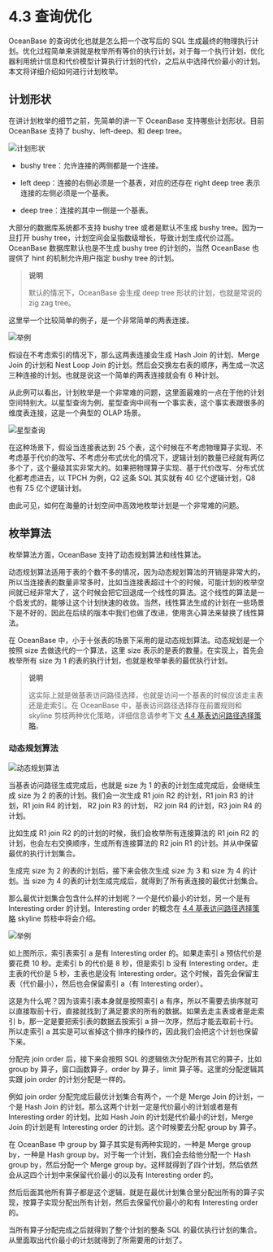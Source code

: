 # 4.3 查询优化

OceanBase 的查询优化也就是怎么把一个改写后的 SQL 生成最终的物理执行计划。优化过程简单来讲就是枚举所有等价的执行计划，对于每一个执行计划，优化器利用统计信息和代价模型计算执行计划的代价，之后从中选择代价最小的计划。本文将详细介绍如何进行计划枚举。

## 计划形状

在讲计划枚举的细节之前，先简单的讲一下 OceanBase 支持哪些计划形状。目前 OceanBase 支持了 bushy、left-deep、和 deep tree。

![计划形状](https://obbusiness-private.oss-cn-shanghai.aliyuncs.com/doc/img/kernel-advanced/V1.0.0/zh-CN/4.oceanbase-sql-engine/4.query-optimization-01.png)

* bushy tree：允许连接的两侧都是一个连接。

* left deep：连接的右侧必须是一个基表，对应的还存在 right deep tree 表示连接的左侧必须是一个基表。

* deep tree：连接的其中一侧是一个基表。

大部分的数据库系统都不支持 bushy tree 或者是默认不生成 bushy tree。因为一旦打开 bushy tree，计划空间会呈指数级增长，导致计划生成代价过高。OceanBase 数据库默认也是不生成 bushy tree 的计划的，当然 OceanBase 也提供了 hint 的机制允许用户指定 bushy tree 的计划。

> **说明**
>
> 默认的情况下，OceanBase 会生成 deep tree 形状的计划，也就是常说的 zig zag tree。

这里举一个比较简单的例子，是一个非常简单的两表连接。

![举例](https://obbusiness-private.oss-cn-shanghai.aliyuncs.com/doc/img/kernel-advanced/V1.0.0/zh-CN/4.oceanbase-sql-engine/4.query-optimization-02.png)

假设在不考虑索引的情况下，那么这两表连接会生成 Hash Join 的计划、Merge Join 的计划和 Nest Loop Join 的计划。然后会交换左右表的顺序，再生成一次这三种连接的计划。也就是说这一个简单的两表连接就会有 6 种计划。

从此例可以看出，计划枚举是一个非常难的问题，这里面最难的一点在于他的计划空间特别大。以星型查询为例，星型查询中间有一个事实表，这个事实表跟很多的维度表连接，这是一个典型的 OLAP 场景。

![星型查询](https://obbusiness-private.oss-cn-shanghai.aliyuncs.com/doc/img/kernel-advanced/V1.0.0/zh-CN/4.oceanbase-sql-engine/4.query-optimization-03.png)

在这种场景下，假设当连接表达到 25 个表，这个时候在不考虑物理算子实现、不考虑基于代价的改写、不考虑分布式优化的情况下，逻辑计划的数量已经就有两亿多个了，这个量级其实非常大的。如果把物理算子实现、基于代价改写、分布式优化都考虑进去，以 TPCH 为例，Q2 这条 SQL 其实就有 40 亿个逻辑计划，Q8 也有 7.5 亿个逻辑计划。

由此可见，如何在海量的计划空间中高效地枚举计划是一个非常难的问题。

## 枚举算法

枚举算法方面，OceanBase 支持了动态规划算法和线性算法。

动态规划算法适用于表的个数不多的情况，因为动态规划算法的开销是非常大的，所以当连接表的数量非常多时，比如当连接表超过十个的时候，可能计划的枚举空间就已经非常大了，这个时候会把它回退成一个线性的算法。这个线性的算法是一个启发式的，能够让这个计划快速的收敛。当然，线性算法生成的计划在一些场景下是不好的，因此在后续的版本中我们也做了改进，使用贪心算法来替换了线性算法。

在 OceanBase 中，小于十张表的场景下采用的是动态规划算法。动态规划是一个按照 size 去做迭代的一个算法，这里 size 表示的是表的数量。在实现上，首先会枚举所有 size 为 1 的表的执行计划，也就是枚举单表的最优执行计划。

> **说明**
>
> 这实际上就是做基表访问路径选择，也就是访问一个基表的时候应该走主表还是走索引。在 OceanBase 中，基表访问路径选择存在前置规则和 skyline 剪枝两种优化策略，详细信息请参考下文 [4.4 基表访问路径选择策略](5.base-table-access-path.md)。

### 动态规划算法

![动态规划算法](https://obbusiness-private.oss-cn-shanghai.aliyuncs.com/doc/img/kernel-advanced/V1.0.0/zh-CN/4.oceanbase-sql-engine/4.query-optimization-04.png)

当基表访问路径生成完成后，也就是 size 为 1 的表的计划生成完成后，会继续生成 size 为 2 的表的计划。我们会一次生成 R1 join R2 的计划，R1 join R3 的计划，R1 join R4 的计划， R2 join R3 的计划， R2 join R4 的计划，R3 join R4 的计划。

比如生成 R1 join R2 的的计划的时候，我们会枚举所有连接算法的 R1 join R2 的计划，也会左右交换顺序，生成所有连接算法的 R2 join R1 的计划。并从中保留最优的执行计划集合。

生成完 size 为 2 的表的计划后，接下来会依次生成 size 为 3 和 size 为 4 的计划。当 size 为 4 的表的计划生成完成后，就得到了所有表连接的最优计划集合。

那么最优计划集合包含什么样的计划呢？一个是代价最小的计划，另一个是有 Interesting order 的计划。Interesting order 的概念在 [4.4 基表访问路径选择策略](5.base-table-access-path.md) skyline 剪枝中将会介绍。

![举例](https://obbusiness-private.oss-cn-shanghai.aliyuncs.com/doc/img/kernel-advanced/V1.0.0/zh-CN/4.oceanbase-sql-engine/4.query-optimization-05.png)

如上图所示，索引表索引 a 是有 Interesting order 的。如果走索引 a 预估代价是要花费 10 秒。走索引 b 的代价是 8 秒，但是索引 b 没有 Interesting order。走主表的代价是 5 秒，主表也是没有 Interesting order。这个时候，首先会保留主表（代价最小），然后也会保留索引 a（有 Interesting order）。

这是为什么呢？因为该索引表本身就是按照索引 a 有序，所以不需要去排序就可以直接取前十行，直接就找到了满足要求的所有的数据。如果去走主表或者是走索引 b，那一定是要把索引表的数据去按索引 a 排一次序，然后才能去取前十行。所以走索引 a 其实是可以省掉这个排序的操作的，因此我们会把这个计划也保留下来。

分配完 join order 后，接下来会按照 SQL 的逻辑依次分配所有其它的算子，比如 group by 算子，窗口函数算子，order by 算子，limit 算子等。这里的分配逻辑其实跟 join order 的计划分配是一样的。

例如 join order 分配完成后最优计划集合有两个，一个是 Merge Join 的计划，一个是 Hash Join 的计划。那么这两个计划一定是代价最小的计划或者是有 Interesting order 的计划。比如 Hash Join 的计划是代价最小的计划，Merge Join 的计划是有 Interesting order 的计划。这个时候要去分配 group by 算子。

在 OceanBase 中 group by 算子其实是有两种实现的，一种是 Merge group by，一种是 Hash group by。对于每一个计划，我们会去给他分配一个 Hash group by，然后分配一个 Merge group by。这样就得到了四个计划，然后依然会从这四个计划中来保留代价最小的以及有 Interesting order 的。

然后后面其他所有算子都是这个逻辑，就是在最优计划集合里分配出所有的算子实现，按算子实现分配出所有计划，然后去保留代价最小的和有 Interesting order 的。

当所有算子分配完成之后就得到了整个计划的整条 SQL 的最优执行计划的集合。从里面取出代价最小的计划就得到了所需要用的计划了。
